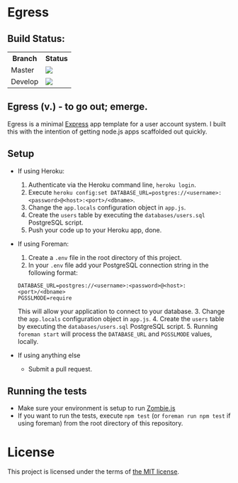 Egress
====

## Build Status:
<table>
    <tr>
        <th>Branch</th>
        <th>Status</th>
    </tr>
    <tr>
        <td>Master</td>
        <td>
            <img src="https://travis-ci.org/shakeelmohamed/egress.png?branch=master" />
        </td>
    </tr>
    <tr>
        <td>Develop</td>
        <td>
            <img src="https://travis-ci.org/shakeelmohamed/egress.png?branch=develop" />
        </td>
    </tr>
</table>

## Egress (v.) - to go out; emerge.

Egress is a minimal [Express](http://expressjs.com/) app template for a user account system.
I built this with the intention of getting node.js apps scaffolded out quickly.

## Setup

* If using Heroku:
    1. Authenticate via the Heroku command line, `heroku login`.
    2. Execute `heroku config:set DATABASE_URL=postgres://<username>:<password>@<host>:<port>/<dbname>`.
    3. Change the `app.locals` configuration object in `app.js`.
    4. Create the `users` table by executing the `databases/users.sql` PostgreSQL script.
    5. Push your code up to your Heroku app, done.

* If using Foreman:
    1. Create a `.env` file in the root directory of this project.
    2. In your `.env` file add your PostgreSQL connection string in the following format:
    
    ```
    DATABASE_URL=postgres://<username>:<password>@<host>:<port>/<dbname>
    PGSSLMODE=require
    ```

    This will allow your application to connect to your database.
    3. Change the `app.locals` configuration object in `app.js`.
    4. Create the `users` table by executing the `databases/users.sql` PostgreSQL script.
    5. Running `foreman start` will process the `DATABASE_URL` and `PGSSLMODE` values, locally.

* If using anything else
    * Submit a pull request.

## Running the tests

* Make sure your environment is setup to run [Zombie.js](http://zombie.labnotes.org/#Infection)
* If you want to run the tests, execute `npm test` (or `foreman run npm test` if using foreman) from the root directory of this repository.

# License

This project is licensed under the terms of [the MIT license](LICENSE).